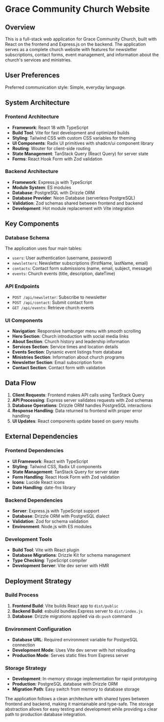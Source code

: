 # Grace Community Church Website

## Overview

This is a full-stack web application for Grace Community Church, built with React on the frontend and Express.js on the backend. The application serves as a complete church website with features for newsletter subscriptions, contact forms, event management, and information about the church's services and ministries.

## User Preferences

Preferred communication style: Simple, everyday language.

## System Architecture

### Frontend Architecture
- **Framework**: React 18 with TypeScript
- **Build Tool**: Vite for fast development and optimized builds
- **Styling**: Tailwind CSS with custom CSS variables for theming
- **UI Components**: Radix UI primitives with shadcn/ui component library
- **Routing**: Wouter for client-side routing
- **State Management**: TanStack Query (React Query) for server state
- **Forms**: React Hook Form with Zod validation

### Backend Architecture
- **Framework**: Express.js with TypeScript
- **Module System**: ES modules
- **Database**: PostgreSQL with Drizzle ORM
- **Database Provider**: Neon Database (serverless PostgreSQL)
- **Validation**: Zod schemas shared between frontend and backend
- **Development**: Hot module replacement with Vite integration

## Key Components

### Database Schema
The application uses four main tables:
- `users`: User authentication (username, password)
- `newsletters`: Newsletter subscriptions (firstName, lastName, email)
- `contacts`: Contact form submissions (name, email, subject, message)
- `events`: Church events (title, description, dateTime)

### API Endpoints
- `POST /api/newsletter`: Subscribe to newsletter
- `POST /api/contact`: Submit contact form
- `GET /api/events`: Retrieve church events

### UI Components
- **Navigation**: Responsive hamburger menu with smooth scrolling
- **Hero Section**: Church introduction with social media links
- **About Section**: Church history and leadership information
- **Services Section**: Service times and location details
- **Events Section**: Dynamic event listings from database
- **Ministries Section**: Information about church programs
- **Newsletter Section**: Email subscription form
- **Contact Section**: Contact form with validation

## Data Flow

1. **Client Requests**: Frontend makes API calls using TanStack Query
2. **API Processing**: Express server validates requests with Zod schemas
3. **Database Operations**: Drizzle ORM handles PostgreSQL interactions
4. **Response Handling**: Data returned to frontend with proper error handling
5. **UI Updates**: React components update based on query results

## External Dependencies

### Frontend Dependencies
- **UI Framework**: React with TypeScript
- **Styling**: Tailwind CSS, Radix UI components
- **State Management**: TanStack Query for server state
- **Form Handling**: React Hook Form with Zod validation
- **Icons**: Lucide React icons
- **Date Handling**: date-fns library

### Backend Dependencies
- **Server**: Express.js with TypeScript support
- **Database**: Drizzle ORM with PostgreSQL dialect
- **Validation**: Zod for schema validation
- **Environment**: Node.js with ES modules

### Development Tools
- **Build Tool**: Vite with React plugin
- **Database Migrations**: Drizzle Kit for schema management
- **Type Checking**: TypeScript compiler
- **Development Server**: Vite dev server with HMR

## Deployment Strategy

### Build Process
1. **Frontend Build**: Vite builds React app to `dist/public`
2. **Backend Build**: esbuild bundles Express server to `dist/index.js`
3. **Database**: Drizzle migrations applied via `db:push` command

### Environment Configuration
- **Database URL**: Required environment variable for PostgreSQL connection
- **Development Mode**: Uses Vite dev server with hot reloading
- **Production Mode**: Serves static files from Express server

### Storage Strategy
- **Development**: In-memory storage implementation for rapid prototyping
- **Production**: PostgreSQL database with Drizzle ORM
- **Migration Path**: Easy switch from memory to database storage

The application follows a clean architecture with shared types between frontend and backend, making it maintainable and type-safe. The storage abstraction allows for easy testing and development while providing a clear path to production database integration.